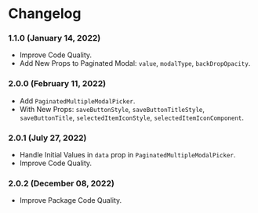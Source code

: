 # Changelog

### 1.1.0 (January 14, 2022)

- Improve Code Quality.
- Add New Props to Paginated Modal: `value`, `modalType`, `backDropOpacity`.

### 2.0.0 (February 11, 2022)

- Add `PaginatedMultipleModalPicker`.
- With New Props: `saveButtonStyle`, `saveButtonTitleStyle`, `saveButtonTitle`, `selectedItemIconStyle`, `selectedItemIconComponent`.

### 2.0.1 (July 27, 2022)

- Handle Initial Values in `data` prop in `PaginatedMultipleModalPicker`.
- Improve Code Quality.

### 2.0.2 (December 08, 2022)

- Improve Package Code Quality.
